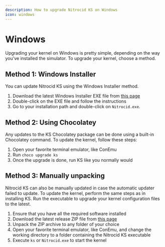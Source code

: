 ```yaml
---
description: How to upgrade Nitrocid KS on Windows
icon: windows
---
```


# Windows

Upgrading your kernel on Windows is pretty simple, depending on the way you've installed the simulator. To upgrade your kernel, choose a method.

## Method 1: Windows Installer

You can update Nitrocid KS using the Windows Installer method.

1. Download the latest Windows Installer EXE file from [this page](https://github.com/Aptivi/Kernel-Simulator/releases)
2. Double-click on the EXE file and follow the instructions
3. Go to your installation path and double-click on `Nitrocid.exe`.

## Method 2: Using Chocolatey

Any updates to the KS Chocolatey package can be done using a built-in Chocolatey command. To update the kernel, follow these steps:

1. Open your favorite terminal emulator, like ConEmu
2. Run `choco upgrade ks`
3. Once the upgrade is done, run KS like you normally would

## Method 3: Manually unpacking

Nitrocid KS can also be manually updated in case the automatic updater failed to update. To update the kernel, perform the same steps as in installing KS. Run the executable to upgrade your kernel configuration files to the latest.

1. Ensure that you have all the required software installed
2. Download the latest release ZIP file from [this page](https://github.com/Aptivi/Kernel-Simulator/releases)
3. Unpack the ZIP archive to any folder of your choice
4. Open your favorite terminal emulator, like ConEmu, and change the working directory to a folder containing the Nitrocid KS executable
5. Execute `ks` or `Nitrocid.exe` to start the kernel

